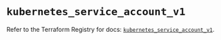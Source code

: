 # `kubernetes_service_account_v1`

Refer to the Terraform Registry for docs: [`kubernetes_service_account_v1`](https://registry.terraform.io/providers/hashicorp/kubernetes/2.28.0/docs/resources/service_account_v1).
